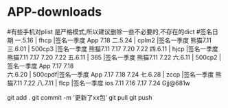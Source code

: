 ﻿# APP-downloads
#有些手机对plist 是严格模式,所以建议删除一些不必要的,不存在的dict
#签名日期
一.5.16  | fhcp   |签名一季度   App   7.18
二.5.24  | cplm2  |签名一季度   熊猫7.11	
三.6.01  | 500cp3 |签名一季度   熊猫7.11  7.17  7.20 7.22
四.6.11  | hjcp   |签名一季度   熊猫7.11  7.17 7.20 7.22
五.6.11  | 365    |签名一季度   熊猫7.11 7.22
六.6.11  | 500cp2 |签名一季度   App  7.17  7.18  
六.6.20  | 500cpdf|签名一季度   App  7.17  7.18 7.24
七.6.28  | zccp   |签名一季度   熊猫7.11 7.22
八.7.11  | flcp   |签名一季度   ios 7.11   7.16  7.17 7.24
Gjj@681w


git add . 
git commit -m '更新了xx包’
git pull
git push



